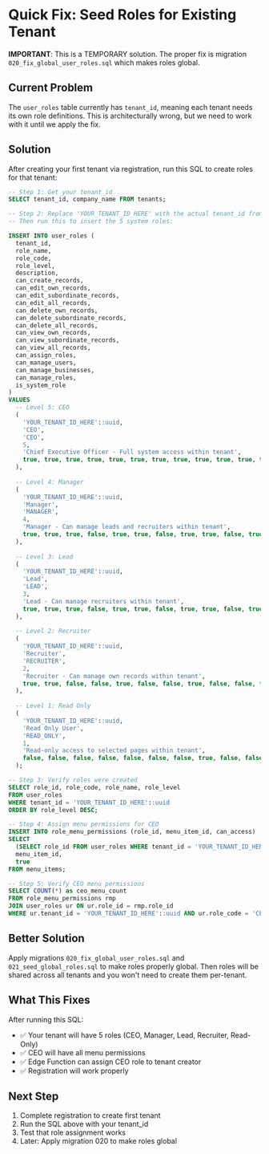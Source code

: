 # Quick Fix: Seed Roles for Existing Tenant

**IMPORTANT**: This is a TEMPORARY solution. The proper fix is migration `020_fix_global_user_roles.sql` which makes roles global.

## Current Problem

The `user_roles` table currently has `tenant_id`, meaning each tenant needs its own role definitions. This is architecturally wrong, but we need to work with it until we apply the fix.

## Solution

After creating your first tenant via registration, run this SQL to create roles for that tenant:

```sql
-- Step 1: Get your tenant_id
SELECT tenant_id, company_name FROM tenants;

-- Step 2: Replace 'YOUR_TENANT_ID_HERE' with the actual tenant_id from Step 1
-- Then run this to insert the 5 system roles:

INSERT INTO user_roles (
  tenant_id,
  role_name, 
  role_code, 
  role_level, 
  description, 
  can_create_records, 
  can_edit_own_records, 
  can_edit_subordinate_records, 
  can_edit_all_records,
  can_delete_own_records, 
  can_delete_subordinate_records, 
  can_delete_all_records,
  can_view_own_records, 
  can_view_subordinate_records, 
  can_view_all_records,
  can_assign_roles, 
  can_manage_users, 
  can_manage_businesses, 
  can_manage_roles, 
  is_system_role
)
VALUES
  -- Level 5: CEO
  (
    'YOUR_TENANT_ID_HERE'::uuid,
    'CEO', 
    'CEO', 
    5, 
    'Chief Executive Officer - Full system access within tenant',
    true, true, true, true, true, true, true, true, true, true, true, true, true, true, true
  ),
   
  -- Level 4: Manager
  (
    'YOUR_TENANT_ID_HERE'::uuid,
    'Manager', 
    'MANAGER', 
    4, 
    'Manager - Can manage leads and recruiters within tenant',
    true, true, true, false, true, true, false, true, true, false, true, true, false, false, true
  ),
   
  -- Level 3: Lead
  (
    'YOUR_TENANT_ID_HERE'::uuid,
    'Lead', 
    'LEAD', 
    3, 
    'Lead - Can manage recruiters within tenant',
    true, true, true, false, true, true, false, true, true, false, true, false, false, false, true
  ),
   
  -- Level 2: Recruiter
  (
    'YOUR_TENANT_ID_HERE'::uuid,
    'Recruiter', 
    'RECRUITER', 
    2, 
    'Recruiter - Can manage own records within tenant',
    true, true, false, false, true, false, false, true, false, false, false, false, false, false, true
  ),
   
  -- Level 1: Read Only
  (
    'YOUR_TENANT_ID_HERE'::uuid,
    'Read Only User', 
    'READ_ONLY', 
    1, 
    'Read-only access to selected pages within tenant',
    false, false, false, false, false, false, false, true, false, false, false, false, false, false, true
  );

-- Step 3: Verify roles were created
SELECT role_id, role_code, role_name, role_level 
FROM user_roles 
WHERE tenant_id = 'YOUR_TENANT_ID_HERE'::uuid
ORDER BY role_level DESC;

-- Step 4: Assign menu permissions for CEO
INSERT INTO role_menu_permissions (role_id, menu_item_id, can_access)
SELECT 
  (SELECT role_id FROM user_roles WHERE tenant_id = 'YOUR_TENANT_ID_HERE'::uuid AND role_code = 'CEO'),
  menu_item_id,
  true
FROM menu_items;

-- Step 5: Verify CEO menu permissions
SELECT COUNT(*) as ceo_menu_count
FROM role_menu_permissions rmp
JOIN user_roles ur ON ur.role_id = rmp.role_id
WHERE ur.tenant_id = 'YOUR_TENANT_ID_HERE'::uuid AND ur.role_code = 'CEO';
```

## Better Solution

Apply migrations `020_fix_global_user_roles.sql` and `021_seed_global_roles.sql` to make roles properly global. Then roles will be shared across all tenants and you won't need to create them per-tenant.

## What This Fixes

After running this SQL:
- ✅ Your tenant will have 5 roles (CEO, Manager, Lead, Recruiter, Read-Only)
- ✅ CEO will have all menu permissions
- ✅ Edge Function can assign CEO role to tenant creator
- ✅ Registration will work properly

## Next Step

1. Complete registration to create first tenant
2. Run the SQL above with your tenant_id
3. Test that role assignment works
4. Later: Apply migration 020 to make roles global

